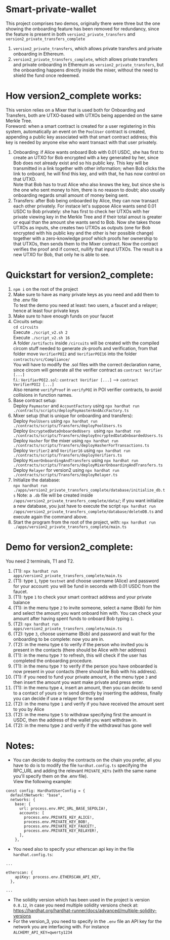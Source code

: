 # Smart-private-wallet
This project comprises two demos, originally there were three but the one showing the onboarding feature has been removed for redundancy, since the feature is present in both ```version2_private_transfers``` and ```version2_private_transfers_complete```
1) ```version2_private_transfers```, which allows private transfers and private onboarding in Ethereum.
2) ```version2_private_transfers_complete```, which allows private transfers and private onboarding in Ethereum as ```version2_private_transfers```, but the onboarding happens directly inside the mixer, without the need to shield the fund once redeemed.

# How version2_complete works:
This version relies on a Mixer that is used both for Onboarding and Transfers, both are UTXO-based with UTXOs being appended on the same Merkle Tree.  
Foreword: when a smart contract is created for a user registering in this system, automatically an event on the ```PoolUser``` contract is created, appending a public key associated with that smart contract address; this key is needed by anyone else who want transact with that user privately.  
1) Onboarding: if Alice wants onboard Bob with 0.01 USDC, she has first to create an UTXO for Bob encrypted with a key generated by her, since Bob does not already exist and so his public key. This key will be transmitted in a link together with other information; when Bob clicks the link to onboard, he will find this key, and with that, he has now control on that UTXO.  
Note that Bob has to trust Alice who also knows the key, but since she is the one who sent money to him, there is no reason to doubt; also usually onboarding regards small amount of money being sent.
2) Transfers: after Bob being onboarded by Alice, they can now transact each other privately. For instace let's suppose Alice wants send 0.01 USDC to Bob privately: she has first to check her UTXOs with her private viewing key in the Merkle Tree and if their total amout is greater or equal than the amount she wants send to Bob. Now she takes those UTXOs as inputs, she creates two UTXOs as outputs (one for Bob encrypted with his public key and the other is her possible change) together with a zero-knowledge proof which proofs her ownership to that UTXOs, then sends them to the Mixer contract. Now the contract verifies the proof and if correct, nullify that input UTXOs. The result is a new UTXO for Bob, that only he is able to see.

# Quickstart for version2_complete:
1) ```npm i``` on the root of the project
2) Make sure to have as many private keys as you need and add them to the .env file  
To test the demo you need at least: two users, a faucet and a relayer; hence at least four private keys
3) Make sure to have enough funds on your faucet
4) Circuits setup:  
```cd circuits```  
Execute ```./script_v2.sh 2```  
Execute ```./script_v2.sh 16```   
A folder ```/artifacts``` inside ```/circuits``` will be created with the compiled circom stuff needed to generate zk-proofs and verification, from that folder move ```VerifierPOI2``` and ```VerifierPOI16``` into the folder ```contracts/src/Compliance/```  
You will have to modify the .sol files with the correct declaration name, since circom will generate all the verifier contract as ```contract Verifier [...]```  
f.i.: ```VerifierPOI2.sol```: ```contract Verifier [...]``` --> ```contract VerifierPOI2 [...]```  
Also rename ```verifyProof``` in ```verifyPOI``` in POI verifier contracts, to avoid collisions in function names.
5) Base contract setup:   
Deploy ```Paymaster``` and ```AccountFactory``` using ```npx hardhat run ./contracts/scripts/deployPaymasterAndAccFactory.ts```    
6) Mixer setup (that is unique for onboarding and transfers):      
Deploy ```PoolUsers``` using ```npx hardhat run ./contracts/scripts/Transfers/deployPoolUsers.ts```  
Deploy ```EncryptedDataOnboardedUsers ``` using ```npx hardhat run ./contracts/scripts/Transfers/deployEncryptedDataOnboardedUsers.ts```
Deploy ```Hasher``` for the mixer using ```npx hardhat run ./contracts/scripts/Transfers/deployHasherForTransactions.ts```  
Deploy ```Verifier2``` and ```Verifier16``` using ```npx hardhat run ./contracts/scripts/Transfers/deployVerifiers.ts```  
Deploy ```MixerOnboardingAndTransfers``` using ```npx hardhat run ./contracts/scripts/Transfers/deployMixerOnboardingAndTransfers.ts```  
Deploy ```Relayer``` for version2 using  ```npx hardhat run ./contracts/scripts/Transfers/deployRelayer.ts```  
7) Initialize the database:   
```npx hardhat run ./apps/version2_private_transfers_complete/database/initialize_db.ts``` 
Note: a ```.db``` file will be created inside ```/apps/version2_private_transfers_complete/data/```;  if you want initialize a new database, you just have to execute the script ```npx hardhat run /apps/version2_private_transfers_complete/database/deleteDB.ts``` and execute again the command above.
9) Start the program from the root of the project, with:
 ```npx hardhat run ./apps/version2_private_transfers_complete/main.ts```  

# Demo for version2_complete:
You need 2 terminals, T1 and T2.
1) (T1): ```npx hardhat run apps/version2_private_transfers_complete/main.ts```  
2) (T1): type ```1```, type ```testnet``` and choose username (Alice) and password for your account: you will be fund in seconds with 0.01 USDC from the faucet.
3) (T1): type  ```1``` to check your smart contract address and your private balance
4) (T1): in the menu type ```2``` to invite someone, select a name (Bob) for him and select the amount you want onboard him with. You can check your amount after having spent funds to onboard Bob typing  ```1```.
5) (T2): ```npx hardhat run apps/version2_private_transfers_complete/main.ts``` 
6) (T2): type ```3```, choose username (Bob) and password and wait for the onboarding to be complete: now you are in.
7) (T2): in the menu type ```6``` to verify if the person who invited you is present in the contacts (there should be Alice with her address)
8) (T1): in the menu type ```7``` to refresh, this will check if the user has completed the onboarding procedure. 
9) (T1): in the menu type ```7``` to verify if the person you have onboarded is now present in your contacts (there should be Bob with his address).
10) (T1): if you need to fund your private amount, in the menu type ```3``` and then insert the amount you want make private and press enter.
11) (T1): in the menu type ```4```, insert an amount, then you can decide to send to a contact of yours or to send directly by inserting the address, finally you can decide if use a relayer for the send
12) (T2): in the menu type ```1``` and verify if you have received the amount sent to you by Alice
13) (T2): in the menu type ```5``` to withdraw specifying first the amount in USDC, then the address of the wallet you want withdraw in.
14) (T2): in the menu type ```2``` and verify if the withdrawal has gone well

# Notes:
- You can decide to deploy the contracts on the chain you prefer, all you have to do is to modify the file ```hardhat.config.ts``` specifying the RPC_URL and adding the relevant ```PRIVATE_KEYs``` (with the same name you'll specify them on the .env file).  
View the following example:  

```
const config: HardhatUserConfig = {
  defaultNetwork: "base",
  networks: {
    base: {
      url: process.env.RPC_URL_BASE_SEPOLIA!,
      accounts: [
        process.env.PRIVATE_KEY_ALICE!,
        process.env.PRIVATE_KEY_BOB!,
        process.env.PRIVATE_KEY_FAUCET!,
        process.env.PRIVATE_KEY_RELAYER!,
      ],
    },  
```
  
- You need also to specify your etherscan api key in the file ```hardhat.config.ts```:
```
...

etherscan: {
    apiKey: process.env.ETHERSCAN_API_KEY, 
  },

...
```
- The solidity version which has been used in the project is version ```0.8.12```, in case you need multiple solidity versions check at: https://hardhat.org/hardhat-runner/docs/advanced/multiple-solidity-versions
- For the version_3, you need to specify in the ```.env``` file an API key for the network you are interfacing with. For instance ```ALCHEMY_API_KEY=qwerty1234```